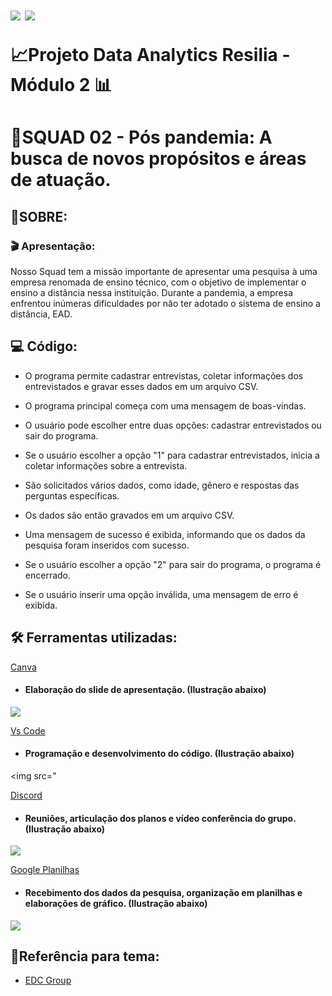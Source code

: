<h1>
    <img src="C:\Users\helde\OneDrive\Área de Trabalho\ESTUDOS\RESILIA\Projeto Individual\MÓDULO 2\Resilia-Projeto-Squad-02\SQUAD2.png"/>
    <img src="https://github.com/gideoni-santos/projeto-squad2-m2/assets/123770891/6490b340-33eb-4043-a0d4-ec969a2ffb4c
"/>
    <p>📈Projeto Data Analytics Resilia - Módulo 2 📊</p> 
</h1>

# 🏅SQUAD 02 - Pós pandemia: A busca de novos propósitos e áreas de atuação.

## 📃SOBRE:
### 🎬 Apresentação:

Nosso Squad tem a missão importante de apresentar uma pesquisa à uma empresa renomada de ensino técnico, com o objetivo de implementar o ensino a distância nessa instituição. Durante a pandemia, a empresa enfrentou inúmeras dificuldades por não ter adotado o sistema de ensino a distância, EAD.

## 💻 Código: 

- O programa permite cadastrar entrevistas, coletar informações dos entrevistados e gravar esses dados em um arquivo CSV. 

- O programa principal começa com uma mensagem de boas-vindas.

- O usuário pode escolher entre duas opções: cadastrar entrevistados ou sair do programa.

- Se o usuário escolher a opção "1" para cadastrar entrevistados, inicia a coletar informações sobre a entrevista.

- São solicitados vários dados, como idade, gênero e respostas das perguntas específicas.

- Os dados são então gravados em um arquivo CSV.

- Uma mensagem de sucesso é exibida, informando que os dados da pesquisa foram inseridos com sucesso.

- Se o usuário escolher a opção "2" para sair do programa, o programa é encerrado.

- Se o usuário inserir uma opção inválida, uma mensagem de erro é exibida.

## 🛠️ Ferramentas utilizadas:

[Canva](https://www.canva.com/)
- #### Elaboração do slide de apresentação. (Ilustração abaixo)

 <img src="https://github.com/gideoni-santos/projeto-squad2-m2/assets/123770891/60b7777e-5c56-417e-a07b-f3f080b7646f"/>
 

[Vs Code](https://code.visualstudio.com/)

- #### Programação e desenvolvimento do código. (Ilustração abaixo)

 <img src="

[Discord](https://discord.com/)

- #### Reuniões, articulação dos planos e vídeo conferência do grupo. (Ilustração abaixo)

 <img src="https://github.com/gideoni-santos/projeto-squad2-m2/assets/123770891/e4340ba6-0164-4a00-8474-4f154d109f51"/>

[Google Planilhas](https://docs.google.com/spreadsheets/u/0/?hl=pt-BR)

- #### Recebimento dos dados da pesquisa, organização em planilhas e elaborações de gráfico. (Ilustração abaixo)

 <img src="https://github.com/gideoni-santos/projeto-squad2-m2/assets/123770891/497cc66f-d391-4c30-b6c8-e3f396f6bc3c"/>


## 📄Referência para tema:
- [EDC Group](https://edcgroup.com.br/novidades/edc-na-midia/a-area-de-ti-tem-atraido-cada-vez-mais-profissionais-que-desejam-fazer-transicao-de-carreira)
